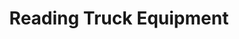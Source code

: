 ---
title: "Reading Truck Equipment"
url: /indianapolis/reading-truck-equipment/
shop: Autoteile
---